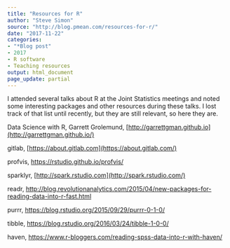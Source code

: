```yaml
---
title: "Resources for R"
author: "Steve Simon"
source: "http://blog.pmean.com/resources-for-r/"
date: "2017-11-22"
categories: 
- "*Blog post"
- 2017
- R software
- Teaching resources
output: html_document
page_update: partial
---
```


I attended several talks about R at the Joint Statistics meetings and
noted some interesting packages and other resources during these talks.
I lost track of that list until recently, but they are still relevant,
so here they are.

<!---More--->

Data Science with R, Garrett
Grolemund, [http://garrettgman.github.io](http://garrettgman.github.io/)

gitlab, [https://about.gitlab.com](https://about.gitlab.com/)

profvis, <https://rstudio.github.io/profvis/>

sparklyr, [http://spark.rstudio.com](http://spark.rstudio.com/)

readr, <http://blog.revolutionanalytics.com/2015/04/new-packages-for-reading-data-into-r-fast.html>

purrr, <https://blog.rstudio.org/2015/09/29/purrr-0-1-0/>

tibble, <https://blog.rstudio.org/2016/03/24/tibble-1-0-0/>

haven, <https://www.r-bloggers.com/reading-spss-data-into-r-with-haven/>








